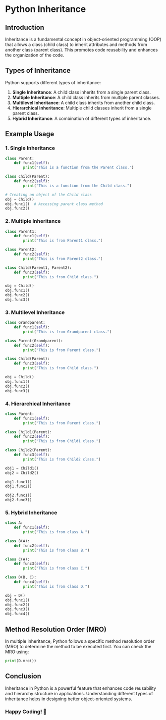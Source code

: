 # Python Inheritance

## Introduction
Inheritance is a fundamental concept in object-oriented programming (OOP) that allows a class (child class) to inherit attributes and methods from another class (parent class). This promotes code reusability and enhances the organization of the code.

## Types of Inheritance
Python supports different types of inheritance:

1. **Single Inheritance**: A child class inherits from a single parent class.
2. **Multiple Inheritance**: A child class inherits from multiple parent classes.
3. **Multilevel Inheritance**: A child class inherits from another child class.
4. **Hierarchical Inheritance**: Multiple child classes inherit from a single parent class.
5. **Hybrid Inheritance**: A combination of different types of inheritance.

## Example Usage
### 1. Single Inheritance
```python
class Parent:
    def func1(self):
        print("This is a function from the Parent class.")

class Child(Parent):
    def func2(self):
        print("This is a function from the Child class.")

# Creating an object of the Child class
obj = Child()
obj.func1()  # Accessing parent class method
obj.func2()
```

### 2. Multiple Inheritance
```python
class Parent1:
    def func1(self):
        print("This is from Parent1 class.")

class Parent2:
    def func2(self):
        print("This is from Parent2 class.")

class Child(Parent1, Parent2):
    def func3(self):
        print("This is from Child class.")

obj = Child()
obj.func1()
obj.func2()
obj.func3()
```

### 3. Multilevel Inheritance
```python
class Grandparent:
    def func1(self):
        print("This is from Grandparent class.")

class Parent(Grandparent):
    def func2(self):
        print("This is from Parent class.")

class Child(Parent):
    def func3(self):
        print("This is from Child class.")

obj = Child()
obj.func1()
obj.func2()
obj.func3()
```

### 4. Hierarchical Inheritance
```python
class Parent:
    def func1(self):
        print("This is from Parent class.")

class Child1(Parent):
    def func2(self):
        print("This is from Child1 class.")

class Child2(Parent):
    def func3(self):
        print("This is from Child2 class.")

obj1 = Child1()
obj2 = Child2()

obj1.func1()
obj1.func2()

obj2.func1()
obj2.func3()
```

### 5. Hybrid Inheritance
```python
class A:
    def func1(self):
        print("This is from class A.")

class B(A):
    def func2(self):
        print("This is from class B.")

class C(A):
    def func3(self):
        print("This is from class C.")

class D(B, C):
    def func4(self):
        print("This is from class D.")

obj = D()
obj.func1()
obj.func2()
obj.func3()
obj.func4()
```

## Method Resolution Order (MRO)
In multiple inheritance, Python follows a specific method resolution order (MRO) to determine the method to be executed first. You can check the MRO using:
```python
print(D.mro())
```

## Conclusion
Inheritance in Python is a powerful feature that enhances code reusability and hierarchy structure in applications. Understanding different types of inheritance helps in designing better object-oriented systems.

### Happy Coding! 🎯

